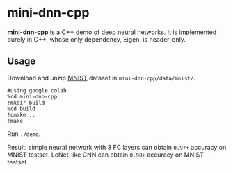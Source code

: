 # mini-dnn-cpp
**mini-dnn-cpp** is a C++ demo of deep neural networks. It is implemented purely in C++, whose only dependency, Eigen, is header-only. 

## Usage
Download and unzip [MNIST](http://yann.lecun.com/exdb/mnist/) dataset in `mini-dnn-cpp/data/mnist/`.

```shell
#using google colab
%cd mini-dnn-cpp
!mkdir build
%cd build
!cmake ..
!make
```

Run `./demo`.

Result: 
simple neural network with 3 FC layers can obtain `0.97+` accuracy on MNIST testset.
LeNet-like CNN can obtain `0.98+` accuracy on MNIST testset.
